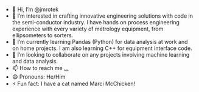 - 👋 Hi, I’m @jmrotek
- 👀 I’m interested in crafting innovative engineering solutions with code in the semi-conductor industry. I have hands on process engineering experience with every variety of metrology equipment, from ellipsometers to sorters.
- 🌱 I’m currently learning Pandas (Python) for data analysis at work and on home projects. I am also learning C++ for equipment interface code.
- 💞️ I’m looking to collaborate on any projects involving machine learning and data analysis.
- 📫 How to reach me [...](https://www.linkedin.com/in/jaymrotek/)
- 😄 Pronouns: He/Him
- ⚡ Fun fact: I have a cat named Marci McChicken!

<!---
jmrotek/jmrotek is a ✨ special ✨ repository because its `README.md` (this file) appears on your GitHub profile.
You can click the Preview link to take a look at your changes.
--->
